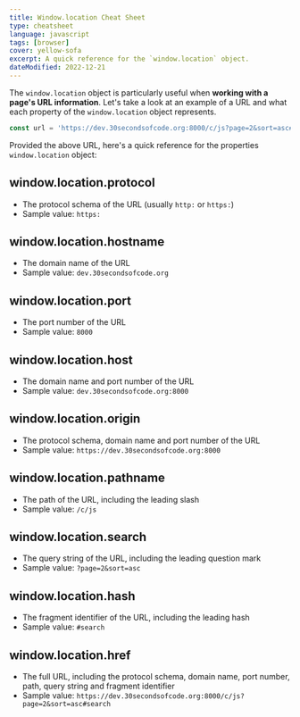 ```yaml
---
title: Window.location Cheat Sheet
type: cheatsheet
language: javascript
tags: [browser]
cover: yellow-sofa
excerpt: A quick reference for the `window.location` object.
dateModified: 2022-12-21
---
```


The `window.location` object is particularly useful when **working with a page's URL information**. Let's take a look at an example of a URL and what each property of the `window.location` object represents.

```js
const url = 'https://dev.30secondsofcode.org:8000/c/js?page=2&sort=asc#search';
```

Provided the above URL, here's a quick reference for the properties `window.location` object:

## window.location.protocol

- The protocol schema of the URL (usually `http:` or `https:`)
- Sample value: `https:`

## window.location.hostname

- The domain name of the URL
- Sample value: `dev.30secondsofcode.org`

## window.location.port

- The port number of the URL
- Sample value: `8000`

## window.location.host

- The domain name and port number of the URL
- Sample value: `dev.30secondsofcode.org:8000`

## window.location.origin

- The protocol schema, domain name and port number of the URL
- Sample value: `https://dev.30secondsofcode.org:8000`

## window.location.pathname

- The path of the URL, including the leading slash
- Sample value: `/c/js`

## window.location.search

- The query string of the URL, including the leading question mark
- Sample value: `?page=2&sort=asc`

## window.location.hash

- The fragment identifier of the URL, including the leading hash
- Sample value: `#search`

## window.location.href

- The full URL, including the protocol schema, domain name, port number, path, query string and fragment identifier
- Sample value: `https://dev.30secondsofcode.org:8000/c/js?page=2&sort=asc#search`
